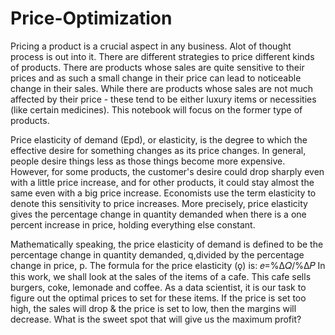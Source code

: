 # Price-Optimization
Pricing a product is a crucial aspect in any business. Alot of thought process is out into it. There are different strategies to price different kinds of products. There are products whose sales are quite sensitive to their prices and as such a small change in their price can lead to noticeable change in their sales. While there are products whose sales are not much affected by their price - these tend to be either luxury items or necessities (like certain medicines). This notebook will focus on the former type of products.

Price elasticity of demand (Epd), or elasticity, is the degree to which the effective desire for something changes as its price changes. In general, people desire things less as those things become more expensive. However, for some products, the customer's desire could drop sharply even with a little price increase, and for other products, it could stay almost the same even with a big price increase. Economists use the term elasticity to denote this sensitivity to price increases. More precisely, price elasticity gives the percentage change in quantity demanded when there is a one percent increase in price, holding everything else constant.

Mathematically speaking, the price elasticity of demand is defined to be the percentage change in quantity demanded, q,divided by the percentage change in price, p. The formula for the price elasticity (ǫ) is:
𝑒=%Δ𝑄/%Δ𝑃
In this work, we shall look at the sales of the items of a cafe. This cafe sells burgers, coke, lemonade and coffee. As a data scientist, it is our task to figure out the optimal prices to set for these items. If the price is set too high, the sales will drop & the price is set to low, then the margins will decrease. What is the sweet spot that will give us the maximum profit?


